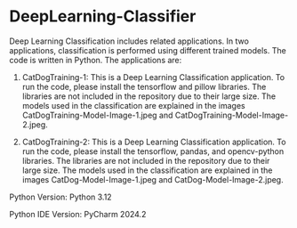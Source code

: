 # DeepLearning-Classifier
Deep Learning Classification includes related applications. In two applications, classification is performed using different trained models. The code is written in Python. The applications are:

1. CatDogTraining-1: This is a Deep Learning Classification application. To run the code, please install the tensorflow and pillow libraries. The libraries are not included in the repository due to their large size. The models used in the classification are explained in the images CatDogTraining-Model-Image-1.jpeg and CatDogTraining-Model-Image-2.jpeg.

2. CatDogTraining-2: This is a Deep Learning Classification application. To run the code, please install the tensorflow, pandas, and opencv-python libraries. The libraries are not included in the repository due to their large size. The models used in the classification are explained in the images CatDog-Model-Image-1.jpeg and CatDog-Model-Image-2.jpeg.

Python Version: Python 3.12

Python IDE Version: PyCharm 2024.2